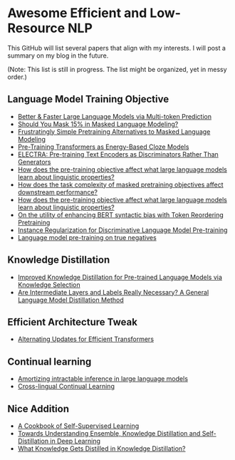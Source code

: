 # Awesome Efficient and Low-Resource NLP

This GitHub will list several papers that align with my interests. I will post a summary on my blog in the future.

(Note: This list is still in progress. The list might be organized, yet in messy order.)

## Language Model Training Objective 

- [Better & Faster Large Language Models via Multi-token Prediction](https://arxiv.org/abs/2404.19737)
- [Should You Mask 15% in Masked Language Modeling?](https://arxiv.org/abs/2202.08005)
- [Frustratingly Simple Pretraining Alternatives to Masked Language Modeling](https://arxiv.org/abs/2109.01819)
- [Pre-Training Transformers as Energy-Based Cloze Models](https://arxiv.org/abs/2012.08561)
- [ELECTRA: Pre-training Text Encoders as Discriminators Rather Than Generators](https://arxiv.org/abs/2003.10555)
- [How does the pre-training objective affect what large language models learn about linguistic properties?](https://arxiv.org/abs/2203.10415)
- [How does the task complexity of masked pretraining objectives affect downstream performance?](https://arxiv.org/abs/2305.10992)
- [How does the pre-training objective affect what large language models learn about linguistic properties?](https://arxiv.org/abs/2310.17271)
- [On the utility of enhancing BERT syntactic bias with Token Reordering Pretraining](https://arxiv.org/abs/2203.10415)
- [Instance Regularization for Discriminative Language Model Pre-training](https://arxiv.org/abs/2210.05471)
- [Language model pre-training on true negatives](https://ojs.aaai.org/index.php/AAAI/article/view/26639)
  
  
## Knowledge Distillation
- [Improved Knowledge Distillation for Pre-trained Language Models via Knowledge Selection](https://aclanthology.org/2022.findings-emnlp.464/)
- [Are Intermediate Layers and Labels Really Necessary? A General Language Model Distillation Method](https://aclanthology.org/2023.findings-acl.614/)

## Efficient Architecture Tweak
- [Alternating Updates for Efficient Transformers](https://arxiv.org/abs/2301.13310)


## Continual learning
- [Amortizing intractable inference in large language models](https://openreview.net/forum?id=Ouj6p4ca60)
- [Cross-lingual Continual Learning](https://aclanthology.org/2023.acl-long.217/)

## Nice Addition
- [A Cookbook of Self-Supervised Learning](https://arxiv.org/abs/2304.12210)
- [Towards Understanding Ensemble, Knowledge Distillation and Self-Distillation in Deep Learning](https://arxiv.org/abs/2012.09816)
- [What Knowledge Gets Distilled in Knowledge Distillation?](https://arxiv.org/abs/2205.16004)
